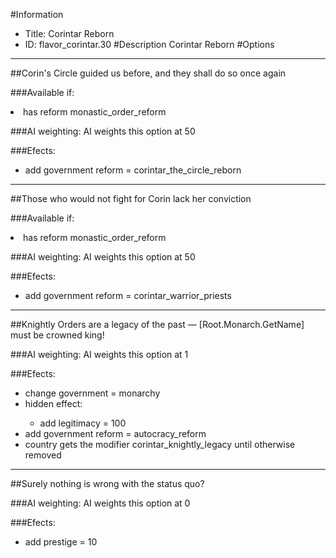 #Information
 - Title: Corintar Reborn
 - ID: flavor_corintar.30
#Description
Corintar Reborn
#Options

___
##Corin's Circle guided us before, and they shall do so once again

###Available if:
<li>has reform monastic_order_reform</li>

###AI weighting:
AI weights this option at 50


###Efects:<ul><li>add government reform = corintar_the_circle_reborn</li></ul>

___
##Those who would not fight for Corin lack her conviction

###Available if:
<li>has reform monastic_order_reform</li>

###AI weighting:
AI weights this option at 50


###Efects:<ul><li>add government reform = corintar_warrior_priests</li></ul>

___
##Knightly Orders are a legacy of the past — [Root.Monarch.GetName] must be crowned king!

###AI weighting:
AI weights this option at 1


###Efects:<ul><li>change government = monarchy</li><li>hidden effect:</li><ul><li>add legitimacy = 100</li></ul><li>add government reform = autocracy_reform</li><li>country gets the modifier corintar_knightly_legacy until otherwise removed</li></ul>

___
##Surely nothing is wrong with the status quo?

###AI weighting:
AI weights this option at 0


###Efects:<ul><li>add prestige = 10</li></ul>
